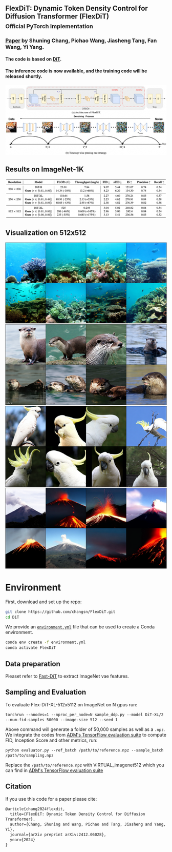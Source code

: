 ## FlexDiT: Dynamic Token Density Control for Diffusion Transformer (FlexDiT)<br><sub>Official PyTorch Implementation</sub>

### [Paper](https://arxiv.org/abs/2412.06028) by Shuning Chang, Pichao Wang, Jiasheng Tang, Fan Wang, Yi Yang. 

#### The code is based on [DiT](https://github.com/chuanyangjin/fast-DiT).
#### The inference code is now available, and the training code will be released shortly.
<img src="images/structure.jpg" >

## Results on ImageNet-1K
<img src="images/results.jpg" width="1000">

## Visualization on 512x512

<img src="images/coral_reef.png" >

<img src="images/otter.png" >

<img src="images/sulphur-crested_cockatoo.png" >

<img src="images/volcano.png" >

# Environment

First, download and set up the repo:

```bash
git clone https://github.com/changsn/FlexDiT.git
cd DiT
```

We provide an [`environment.yml`](environment.yml) file that can be used to create a Conda environment.

```bash
conda env create -f environment.yml
conda activate FlexDiT
```

## Data preparation

Pleaset refer to [Fast-DiT](https://github.com/chuanyangjin/fast-DiT) to extract ImageNet vae features.


## Sampling and Evaluation
To evaluate Flex-DiT-XL-512x5112 on ImageNet on N gpus run:

```
torchrun --nnodes=1 --nproc_per_node=N sample_ddp.py --model DiT-XL/2 --num-fid-samples 50000 --image-size 512 --seed 1

```
Above command will 
generate a folder of 50,000 samples as well as a `.npz`. We integrate the codes from [ADM's TensorFlow
evaluation suite](https://github.com/openai/guided-diffusion/tree/main/evaluations) to compute FID, Inception Score and
other metrics, run:

```
python evaluator.py --ref_batch /path/to/reference.npz --sample_batch /path/to/sampling.npz
```
Replace the `/path/to/reference.npz` with VIRTUAL_imagenet512 which you can find in [ADM's TensorFlow
evaluation suite](https://github.com/openai/guided-diffusion/tree/main/evaluations)

## Citation
If you use this code for a paper please cite:

```
@article{chang2024flexdit,
  title={FlexDiT: Dynamic Token Density Control for Diffusion Transformer},
  author={Chang, Shuning and Wang, Pichao and Tang, Jiasheng and Yang, Yi},
  journal={arXiv preprint arXiv:2412.06028},
  year={2024}
}
```
